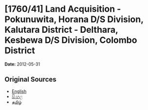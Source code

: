 # [1760/41] Land Acquisition - Pokunuwita, Horana D/S Division, Kalutara District - Delthara, Kesbewa D/S Division, Colombo District

**Date:** 2012-05-31

## Original Sources

- [English](https://documents.gov.lk/view/extra-gazettes/2012/5/1760-41_E.pdf)
- [සිංහල](https://documents.gov.lk/view/extra-gazettes/2012/5/1760-41_S.pdf)
- [தமிழ்](https://documents.gov.lk/view/extra-gazettes/2012/5/1760-41_T.pdf)
